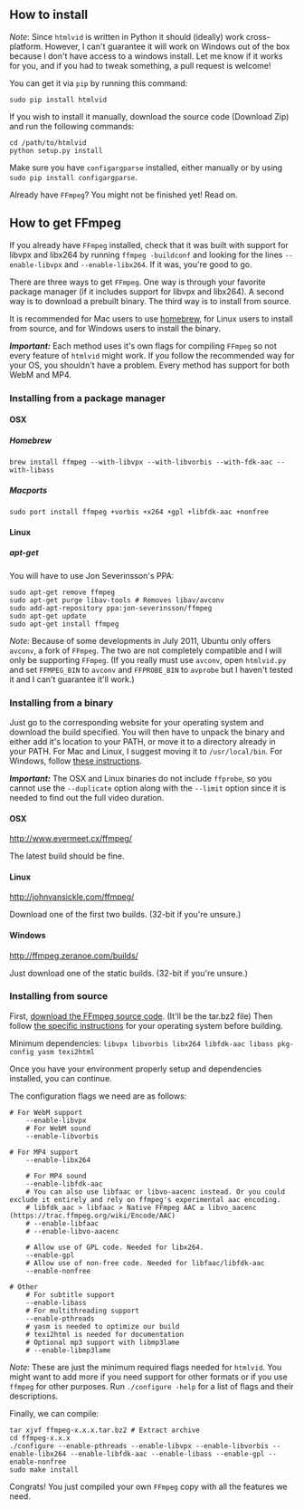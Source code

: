 ## How to install

*Note*: Since `htmlvid` is written in Python it should (ideally) work cross-platform. However, I can't guarantee it will work on Windows out of the box because I don't have access to a windows install. Let me know if it works for you, and if you had to tweak something, a pull request is welcome!

You can get it via `pip` by running this command:

    sudo pip install htmlvid

If you wish to install it manually, download the source code (Download Zip) and run the following commands:

    cd /path/to/htmlvid
    python setup.py install

Make sure you have `configargparse` installed, either manually or by using `sudo pip install configargparse`.

Already have `FFmpeg`? You might not be finished yet! Read on.

## How to get FFmpeg

If you already have `FFmpeg` installed, check that it was built with support for  libvpx and libx264 by running `ffmpeg -buildconf` and looking for the lines `--enable-libvpx` and `--enable-libx264`. If it was, you're good to go.

There are three ways to get `FFmpeg`. One way is through your favorite package manager (if it includes support for libvpx and libx264). A second way is to download a prebuilt binary. The third way is to install from source.

It is recommended for Mac users to use [homebrew](http://brew.sh/), for Linux users to install from source, and for Windows users to install the binary.

***Important:*** Each method uses it's own flags for compiling `FFmpeg` so not every feature of `htmlvid` might work. If you follow the recommended way for your OS, you shouldn't have a problem. Every method has support for both WebM and MP4.

### Installing from a package manager

#### OSX

##### Homebrew

    brew install ffmpeg --with-libvpx --with-libvorbis --with-fdk-aac --with-libass

##### Macports

    sudo port install ffmpeg +vorbis +x264 +gpl +libfdk-aac +nonfree

#### Linux

##### apt-get

You will have to use Jon Severinsson's PPA:

    sudo apt-get remove ffmpeg
    sudo apt-get purge libav-tools # Removes libav/avconv
    sudo add-apt-repository ppa:jon-severinsson/ffmpeg
    sudo apt-get update
    sudo apt-get install ffmpeg

*Note:* Because of some developments in July 2011, Ubuntu only offers `avconv`, a fork of `FFmpeg`. The two are not completely compatible and I will only be supporting `FFmpeg`. (If you really must use `avconv`, open `htmlvid.py` and set `FFMPEG_BIN` to `avconv` and `FFPROBE_BIN` to `avprobe` but I haven't tested it and I can't guarantee it'll work.)

### Installing from a binary

Just go to the corresponding website for your operating system and download the build specified. You will then have to unpack the binary and either add it's location to your PATH, or move it to a directory already in your PATH. For Mac and Linux, I suggest moving it to `/usr/local/bin`. For Windows, follow [these instructions](http://www.wikihow.com/Install-FFmpeg-on-Windows#Enabling_FFmpeg_in_the_Command_Line_sub).

***Important:*** The OSX and Linux binaries do not include `ffprobe`, so you cannot use the `--duplicate` option along with the `--limit` option since it is needed to find out the full video duration.

#### OSX

http://www.evermeet.cx/ffmpeg/

The latest build should be fine.

#### Linux

http://johnvansickle.com/ffmpeg/

Download one of the first two builds. (32-bit if you're unsure.)

#### Windows

http://ffmpeg.zeranoe.com/builds/

Just download one of the static builds. (32-bit if you're unsure.)

### Installing from source

First, [download the FFmpeg source code](https://www.ffmpeg.org/download.html). (It'll be the tar.bz2 file) Then follow [the specific instructions](http://trac.ffmpeg.org/wiki/CompilationGuide) for your operating system before building.

Minimum dependencies: `libvpx libvorbis libx264 libfdk-aac libass pkg-config yasm texi2html`

Once you have your environment properly setup and dependencies installed, you can continue.

The configuration flags we need are as follows:

    # For WebM support
        --enable-libvpx
        # For WebM sound
        --enable-libvorbis

    # For MP4 support
        --enable-libx264

		# For MP4 sound
		--enable-libfdk-aac
        # You can also use libfaac or libvo-aacenc instead. Or you could exclude it entirely and rely on ffmpeg's experimental aac encoding.
        # libfdk_aac > libfaac > Native FFmpeg AAC ≥ libvo_aacenc (https://trac.ffmpeg.org/wiki/Encode/AAC)
        # --enable-libfaac
        # --enable-libvo-aacenc

        # Allow use of GPL code. Needed for libx264.
        --enable-gpl
        # Allow use of non-free code. Needed for libfaac/libfdk-aac
        --enable-nonfree

    # Other
        # For subtitle support
        --enable-libass
        # For multithreading support
        --enable-pthreads
        # yasm is needed to optimize our build
        # texi2html is needed for documentation
		# Optional mp3 support with libmp3lame
		# --enable-libmp3lame

*Note:* These are just the minimum required flags needed for `htmlvid`. You might want to add more if you need support for other formats or if you use `ffmpeg` for other purposes. Run `./configure -help` for  a list of flags and their descriptions.

Finally, we can compile:

    tar xjvf ffmpeg-x.x.x.tar.bz2 # Extract archive
    cd ffmpeg-x.x.x
    ./configure --enable-pthreads --enable-libvpx --enable-libvorbis --enable-libx264 --enable-libfdk-aac --enable-libass --enable-gpl --enable-nonfree
    sudo make install

Congrats! You just compiled your own `FFmpeg` copy with all the features we need.

